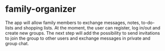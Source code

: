 # family-organizer
The app will allow family members to exchange messages, notes, to-do-lists and shopping lists. At the moment, the user can register, log in/out and create new groups.
The next step will add the possibility to send invitations to join the group to other users and exchange messages in private and group chat.
